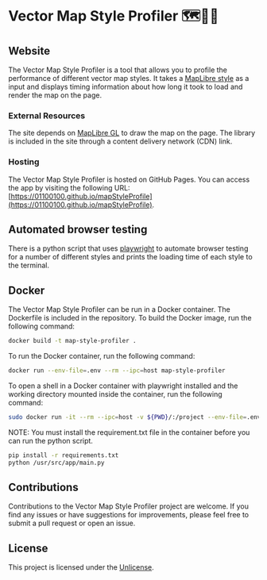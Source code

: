 # Vector Map Style Profiler 🗺️📏🎨

## Website

The Vector Map Style Profiler is a tool that allows you to profile the performance of different vector map styles. It takes a [MapLibre style](https://maplibre.org/maplibre-style-spec/) as a input and displays timing information about how long it took to load and render the map on the page.

### External Resources

The site depends on [MapLibre GL](https://github.com/maplibre/maplibre-gl-js) to draw the map on the page. The library is included in the site through a content delivery network (CDN) link.

### Hosting

The Vector Map Style Profiler is hosted on GitHub Pages. You can access the app by visiting the following URL: [https://01100100.github.io/mapStyleProfile](https://01100100.github.io/mapStyleProfile).

## Automated browser testing

There is a python script that uses [playwright](https://playwright.dev/python/docs/intro) to automate browser testing for a number of different styles and prints the loading time of each style to the terminal.

## Docker

The Vector Map Style Profiler can be run in a Docker container. The Dockerfile is included in the repository. To build the Docker image, run the following command:

```bash
docker build -t map-style-profiler .
```

To run the Docker container, run the following command:

```bash
docker run --env-file=.env --rm --ipc=host map-style-profiler
```

To open a shell in a Docker container with playwright installed and the working directory mounted inside the container, run the following command:

```bash
sudo docker run -it --rm --ipc=host -v ${PWD}/:/project --env-file=.env mcr.microsoft.com/playwright/python:v1.42.0-jammy /bin/bash
```

NOTE: You must install the requirement.txt file in the container before you can run the python script.

```bash
pip install -r requirements.txt
python /usr/src/app/main.py
```

## Contributions

Contributions to the Vector Map Style Profiler project are welcome. If you find any issues or have suggestions for improvements, please feel free to submit a pull request or open an issue.

## License

This project is licensed under the [Unlicense](https://github.com/01100100/mapStyleProfile/blob/main/LICENSE).
